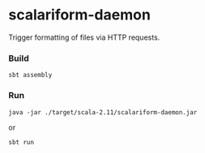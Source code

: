 # scalariform-daemon
Trigger formatting of files via HTTP requests.

### Build

    sbt assembly

### Run

    java -jar ./target/scala-2.11/scalariform-daemon.jar

or

    sbt run

